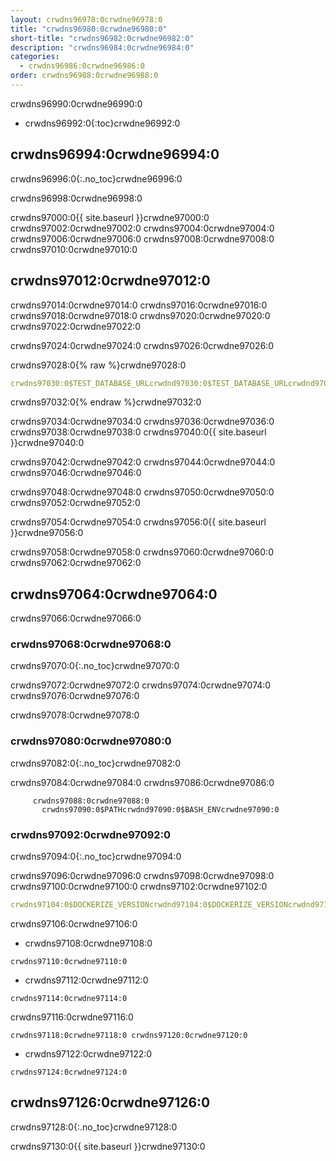 ```yaml
---
layout: crwdns96978:0crwdne96978:0
title: "crwdns96980:0crwdne96980:0"
short-title: "crwdns96982:0crwdne96982:0"
description: "crwdns96984:0crwdne96984:0"
categories:
  - crwdns96986:0crwdne96986:0
order: crwdns96988:0crwdne96988:0
---
```

crwdns96990:0crwdne96990:0

- crwdns96992:0{:toc}crwdne96992:0

## crwdns96994:0crwdne96994:0

crwdns96996:0{:.no_toc}crwdne96996:0

crwdns96998:0crwdne96998:0

crwdns97000:0{{ site.baseurl }}crwdne97000:0 crwdns97002:0crwdne97002:0 crwdns97004:0crwdne97004:0 crwdns97006:0crwdne97006:0 crwdns97008:0crwdne97008:0 crwdns97010:0crwdne97010:0

## crwdns97012:0crwdne97012:0

crwdns97014:0crwdne97014:0 crwdns97016:0crwdne97016:0 crwdns97018:0crwdne97018:0 crwdns97020:0crwdne97020:0 crwdns97022:0crwdne97022:0

crwdns97024:0crwdne97024:0 crwdns97026:0crwdne97026:0

crwdns97028:0{% raw %}crwdne97028:0

```yaml
crwdns97030:0$TEST_DATABASE_URLcrwdnd97030:0$TEST_DATABASE_URLcrwdnd97030:0$TEST_DATABASE_URLcrwdne97030:0
```

crwdns97032:0{% endraw %}crwdne97032:0

crwdns97034:0crwdne97034:0 crwdns97036:0crwdne97036:0 crwdns97038:0crwdne97038:0 crwdns97040:0{{ site.baseurl }}crwdne97040:0

crwdns97042:0crwdne97042:0 crwdns97044:0crwdne97044:0 crwdns97046:0crwdne97046:0

crwdns97048:0crwdne97048:0 crwdns97050:0crwdne97050:0 crwdns97052:0crwdne97052:0

crwdns97054:0crwdne97054:0 crwdns97056:0{{ site.baseurl }}crwdne97056:0

crwdns97058:0crwdne97058:0 crwdns97060:0crwdne97060:0 crwdns97062:0crwdne97062:0

## crwdns97064:0crwdne97064:0

crwdns97066:0crwdne97066:0

### crwdns97068:0crwdne97068:0

crwdns97070:0{:.no_toc}crwdne97070:0

crwdns97072:0crwdne97072:0 crwdns97074:0crwdne97074:0 crwdns97076:0crwdne97076:0

crwdns97078:0crwdne97078:0

### crwdns97080:0crwdne97080:0

crwdns97082:0{:.no_toc}crwdne97082:0

crwdns97084:0crwdne97084:0 crwdns97086:0crwdne97086:0

         crwdns97088:0crwdne97088:0
           crwdns97090:0$PATHcrwdnd97090:0$BASH_ENVcrwdne97090:0
    

### crwdns97092:0crwdne97092:0

crwdns97094:0{:.no_toc}crwdne97094:0

crwdns97096:0crwdne97096:0 crwdns97098:0crwdne97098:0 crwdns97100:0crwdne97100:0 crwdns97102:0crwdne97102:0

```yaml
crwdns97104:0$DOCKERIZE_VERSIONcrwdnd97104:0$DOCKERIZE_VERSIONcrwdnd97104:0$DOCKERIZE_VERSIONcrwdnd97104:0$DOCKERIZE_VERSIONcrwdne97104:0
```

crwdns97106:0crwdne97106:0

- crwdns97108:0crwdne97108:0

`crwdns97110:0crwdne97110:0`

- crwdns97112:0crwdne97112:0

`crwdns97114:0crwdne97114:0`

crwdns97116:0crwdne97116:0

`crwdns97118:0crwdne97118:0 crwdns97120:0crwdne97120:0`

- crwdns97122:0crwdne97122:0

`crwdns97124:0crwdne97124:0`

## crwdns97126:0crwdne97126:0

crwdns97128:0{:.no_toc}crwdne97128:0

crwdns97130:0{{ site.baseurl }}crwdne97130:0